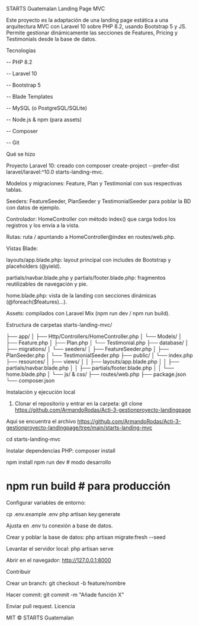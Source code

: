 STARTS Guatemalan Landing Page MVC

Este proyecto es la adaptación de una landing page estática a una arquitectura MVC con Laravel 10 sobre PHP 8.2, usando Bootstrap 5 y JS. Permite gestionar dinámicamente las secciones de Features, Pricing y Testimonials desde la base de datos.

Tecnologías

-- PHP 8.2

-- Laravel 10

-- Bootstrap 5

-- Blade Templates

-- MySQL (o PostgreSQL/SQLite)

-- Node.js & npm (para assets)

-- Composer

-- Git

Qué se hizo

Proyecto Laravel 10: creado con composer create-project --prefer-dist laravel/laravel:^10.0 starts-landing-mvc.

Modelos y migraciones: Feature, Plan y Testimonial con sus respectivas tablas.

Seeders: FeatureSeeder, PlanSeeder y TestimonialSeeder para poblar la BD con datos de ejemplo.

Controlador: HomeController con método index() que carga todos los registros y los envía a la vista.

Rutas: ruta / apuntando a HomeController@index en routes/web.php.

Vistas Blade:

layouts/app.blade.php: layout principal con includes de Bootstrap y placeholders (@yield).

partials/navbar.blade.php y partials/footer.blade.php: fragmentos reutilizables de navegación y pie.

home.blade.php: vista de la landing con secciones dinámicas (@foreach($features)…).

Assets: compilados con Laravel Mix (npm run dev / npm run build).

Estructura de carpetas
starts-landing-mvc/


├── app/
│   ├── Http/Controllers/HomeController.php
│   └── Models/
│       ├── Feature.php
│       ├── Plan.php
│       └── Testimonial.php
├── database/
│   ├── migrations/
│   └── seeders/
│       ├── FeatureSeeder.php
│       ├── PlanSeeder.php
│       └── TestimonialSeeder.php
├── public/
│   └── index.php
├── resources/
│   ├── views/
│   │   ├── layouts/app.blade.php
│   │   ├── partials/navbar.blade.php
│   │   ├── partials/footer.blade.php
│   │   └── home.blade.php
│   └── js/ & css/
├── routes/web.php
├── package.json
└── composer.json


Instalación y ejecución local

1. Clonar el repositorio y entrar en la carpeta:
git clone https://github.com/ArmandoRodas/Acti-3-gestionproyecto-landingpage

Aqui se encuentra el archivo https://github.com/ArmandoRodas/Acti-3-gestionproyecto-landingpage/tree/main/starts-landing-mvc

cd starts-landing-mvc

Instalar dependencias PHP:
composer install
  
npm install
npm run dev     # modo desarrollo
# npm run build # para producción

Configurar variables de entorno:

cp .env.example .env
php artisan key:generate

Ajusta en .env tu conexión a base de datos.

Crear y poblar la base de datos:
php artisan migrate:fresh --seed

Levantar el servidor local:
php artisan serve

Abrir en el navegador:
http://127.0.0.1:8000

Contribuir

Crear un branch: git checkout -b feature/nombre

Hacer commit: git commit -m "Añade función X"

Enviar pull request.
Licencia

MIT © STARTS Guatemalan

